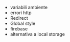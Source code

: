 - variabili ambiente
- errori http
- Redirect
- Global style
- firebase
- alternativa a local storage

